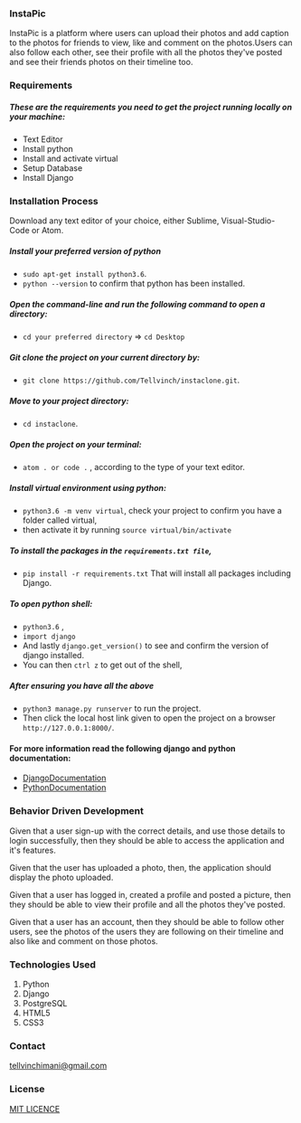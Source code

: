 
### InstaPic

InstaPic is a platform where users can upload  their photos and add caption to the photos for friends  to view, like and comment on the photos.Users can also follow each other, see their profile with all the photos they've posted and see their friends photos on their timeline too.

### Requirements
##### These are the requirements you need to get the project running locally on your machine:
  - Text Editor
  - Install python
  - Install and activate virtual
  - Setup Database
  - Install Django


### Installation Process

Download any text editor of your choice, either Sublime, Visual-Studio-Code or Atom.

##### Install your preferred version of python

  - ```sudo apt-get install python3.6```.
  - ```python --version``` to confirm that python has been installed.

##### Open the command-line and run the following command to open a directory:

  - ```cd your preferred directory``` => ```cd Desktop```

##### Git clone the project on your current directory by:

  - ```git clone https://github.com/Tellvinch/instaclone.git```.

##### Move to your project directory:

- ```cd instaclone```.

##### Open the project on your terminal:

  - ```atom . or code .``` , according to the type of your text editor.

##### Install virtual environment using python:

  - ```python3.6 -m venv virtual```, check your project to confirm you have a folder called virtual,
  - then activate it by running ```source virtual/bin/activate```
##### To install the packages in the ```requirements.txt file```,

  - ```pip install -r requirements.txt```  That will install all packages including Django.

##### To open python shell:

  - ```python3.6``` ,
  - ```import django```
  - And lastly ```django.get_version()``` to see and confirm the version of django installed.
  - You can then ```ctrl z``` to get out of the shell,

##### After ensuring you have all the above

  - ```python3 manage.py runserver``` to run the project.
  - Then click the local host link given to open the project on a browser ```http://127.0.0.1:8000/```.


#### For more information read the following django and python documentation:

  - [DjangoDocumentation](https://docs.djangoproject.com/en/1.11/intro/install/)
  - [PythonDocumentation](https://www.python.org/doc/)

### Behavior Driven Development

 Given that a user sign-up with the correct details, and use those details to login successfully, then they should be able to access the application and it's features.

 Given that the user has uploaded a photo, then, the application should display the photo uploaded.

 Given that a user has logged in, created a profile and posted a picture, then they  should be able to view their profile and all the photos they've posted.

 Given that a user has an account, then they should be able to follow other users, see the photos of the users they are following on their timeline and also like and comment on those photos.



### Technologies Used
1. Python
2. Django
3. PostgreSQL
4. HTML5
5. CSS3

### Contact

tellvinchimani@gmail.com

### License
[MIT LICENCE](https://github.com/Tellvinch/Instaclone/blob/master/License.md)